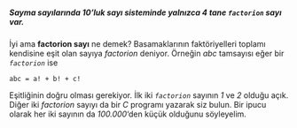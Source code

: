 ##### Sayma sayılarında *10*’luk sayı sisteminde yalnızca _4_ tane *`factorion`* sayı var. 
İyi ama __factorion sayı__ ne demek? 
Basamaklarının faktöriyelleri toplamı kendisine eşit olan sayıya *factorion* deniyor. 
Örneğin _abc_ tamsayısı eğer bir *`factorion`* ise

```
abc = a! + b! + c!
```

Eşitliğinin doğru olması gerekiyor. İlk iki *`factorion`* sayının _1_ ve _2_ olduğu açık. 
Diğer iki _factorion_ sayıyı da bir _C_ programı yazarak siz bulun. 
Bir ipucu olarak her iki sayının da _100.000_‘den küçük olduğunu söyleyelim.
